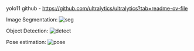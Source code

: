 yolo11 github - https://github.com/ultralytics/ultralytics?tab=readme-ov-file

Image Segmentation: ![seg](https://github.com/user-attachments/assets/0cc0ee83-9930-4922-9e0c-4c3efc3afae6)

Object Detection: ![detect](https://github.com/user-attachments/assets/b7f82fe3-c251-44bf-b04c-ef06e730da9f)

Pose estimation: ![pose](https://github.com/user-attachments/assets/4c35c665-1cda-45e9-a290-428b93def070)
